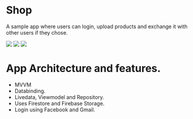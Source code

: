 # Shop
A sample app where users can login, upload products and exchange it with other users if they chose. 


![](https://i.imgur.com/7skvvRZ.png) ![](https://i.imgur.com/oqye0AK.png) ![](https://i.imgur.com/G46ywRw.png) 

# App Architecture and features. 

* MVVM
* Databinding. 
* Livedata, Viewmodel and Repository.
* Uses Firestore and Firebase Storage. 
* Login using Facebook and Gmail. 




